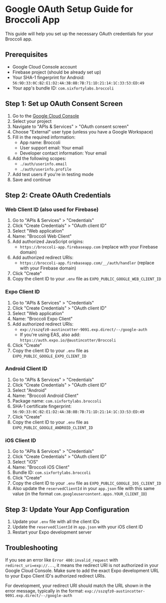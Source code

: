 # Google OAuth Setup Guide for Broccoli App

This guide will help you set up the necessary OAuth credentials for your Broccoli app.

## Prerequisites

- Google Cloud Console account
- Firebase project (should be already set up)
- Your SHA-1 fingerprint for Android: `56:9D:33:0C:B2:E1:D2:4A:3B:8B:7B:71:1D:21:14:1C:33:53:ED:49`
- Your app's bundle ID: `com.sixfortylabs.broccoli`

## Step 1: Set up OAuth Consent Screen

1. Go to the [Google Cloud Console](https://console.cloud.google.com/)
2. Select your project
3. Navigate to "APIs & Services" > "OAuth consent screen"
4. Choose "External" user type (unless you have a Google Workspace)
5. Fill in the required information:
   - App name: Broccoli
   - User support email: Your email
   - Developer contact information: Your email
6. Add the following scopes:
   - `./auth/userinfo.email`
   - `./auth/userinfo.profile`
7. Add test users if you're in testing mode
8. Save and continue

## Step 2: Create OAuth Credentials

### Web Client ID (also used for Firebase)

1. Go to "APIs & Services" > "Credentials"
2. Click "Create Credentials" > "OAuth client ID"
3. Select "Web application"
4. Name: "Broccoli Web Client"
5. Add authorized JavaScript origins:
   - `https://broccoli-app.firebaseapp.com` (replace with your Firebase domain)
6. Add authorized redirect URIs:
   - `https://broccoli-app.firebaseapp.com/__/auth/handler` (replace with your Firebase domain)
7. Click "Create"
8. Copy the client ID to your `.env` file as `EXPO_PUBLIC_GOOGLE_WEB_CLIENT_ID`

### Expo Client ID

1. Go to "APIs & Services" > "Credentials"
2. Click "Create Credentials" > "OAuth client ID"
3. Select "Web application"
4. Name: "Broccoli Expo Client"
5. Add authorized redirect URIs:
   - `exp://sszqfz0-austincotter-9091.exp.direct/--/google-auth`
   - If you're using EAS, also add: `https://auth.expo.io/@austincotter/Broccoli`
6. Click "Create"
7. Copy the client ID to your `.env` file as `EXPO_PUBLIC_GOOGLE_EXPO_CLIENT_ID`

### Android Client ID

1. Go to "APIs & Services" > "Credentials"
2. Click "Create Credentials" > "OAuth client ID"
3. Select "Android"
4. Name: "Broccoli Android Client"
5. Package name: `com.sixfortylabs.broccoli`
6. SHA-1 certificate fingerprint: `56:9D:33:0C:B2:E1:D2:4A:3B:8B:7B:71:1D:21:14:1C:33:53:ED:49`
7. Click "Create"
8. Copy the client ID to your `.env` file as `EXPO_PUBLIC_GOOGLE_ANDROID_CLIENT_ID`

### iOS Client ID

1. Go to "APIs & Services" > "Credentials"
2. Click "Create Credentials" > "OAuth client ID"
3. Select "iOS"
4. Name: "Broccoli iOS Client"
5. Bundle ID: `com.sixfortylabs.broccoli`
6. Click "Create"
7. Copy the client ID to your `.env` file as `EXPO_PUBLIC_GOOGLE_IOS_CLIENT_ID`
8. Also update the `reservedClientId` in your `app.json` file with this same value (in the format `com.googleusercontent.apps.YOUR_CLIENT_ID`)

## Step 3: Update Your App Configuration

1. Update your `.env` file with all the client IDs
2. Update the `reservedClientId` in `app.json` with your iOS client ID
3. Restart your Expo development server

## Troubleshooting

If you see an error like `Error 400:invalid_request` with `redirect_uri=exp://...`, it means the redirect URI is not authorized in your Google Cloud Console. Make sure to add the exact Expo development URL to your Expo Client ID's authorized redirect URIs.

For development, your redirect URI should match the URL shown in the error message, typically in the format: `exp://sszqfz0-austincotter-9091.exp.direct/--/google-auth` 